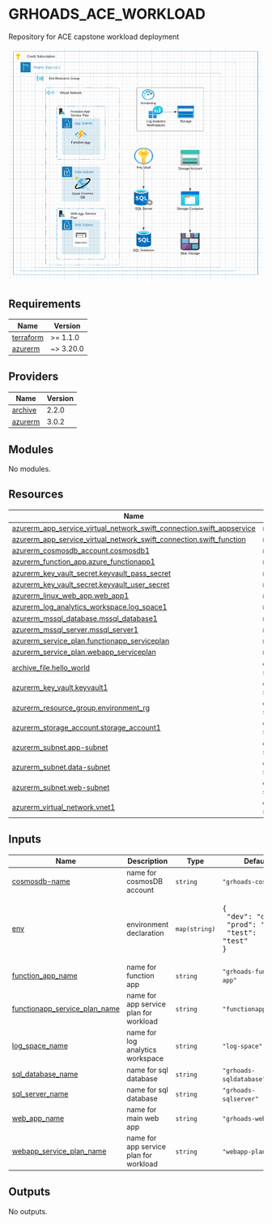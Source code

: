 # GRHOADS_ACE_WORKLOAD
Repository for ACE capstone workload deployment

![azure-diagram](images/Azure-Diagram-grhoads.png)

## Requirements

| Name | Version |
|------|---------|
| <a name="requirement_terraform"></a> [terraform](#requirement\_terraform) | >= 1.1.0 |
| <a name="requirement_azurerm"></a> [azurerm](#requirement\_azurerm) | ~> 3.20.0 |

## Providers

| Name | Version |
|------|---------|
| <a name="provider_archive"></a> [archive](#provider\_archive) | 2.2.0 |
| <a name="provider_azurerm"></a> [azurerm](#provider\_azurerm) | 3.0.2 |

## Modules

No modules.

## Resources

| Name | Type |
|------|------|
| [azurerm_app_service_virtual_network_swift_connection.swift_appservice](https://registry.terraform.io/providers/hashicorp/azurerm/latest/docs/resources/app_service_virtual_network_swift_connection) | resource |
| [azurerm_app_service_virtual_network_swift_connection.swift_function](https://registry.terraform.io/providers/hashicorp/azurerm/latest/docs/resources/app_service_virtual_network_swift_connection) | resource |
| [azurerm_cosmosdb_account.cosmosdb1](https://registry.terraform.io/providers/hashicorp/azurerm/latest/docs/resources/cosmosdb_account) | resource |
| [azurerm_function_app.azure_functionapp1](https://registry.terraform.io/providers/hashicorp/azurerm/latest/docs/resources/function_app) | resource |
| [azurerm_key_vault_secret.keyvault_pass_secret](https://registry.terraform.io/providers/hashicorp/azurerm/latest/docs/resources/key_vault_secret) | resource |
| [azurerm_key_vault_secret.keyvault_user_secret](https://registry.terraform.io/providers/hashicorp/azurerm/latest/docs/resources/key_vault_secret) | resource |
| [azurerm_linux_web_app.web_app1](https://registry.terraform.io/providers/hashicorp/azurerm/latest/docs/resources/linux_web_app) | resource |
| [azurerm_log_analytics_workspace.log_space1](https://registry.terraform.io/providers/hashicorp/azurerm/latest/docs/resources/log_analytics_workspace) | resource |
| [azurerm_mssql_database.mssql_database1](https://registry.terraform.io/providers/hashicorp/azurerm/latest/docs/resources/mssql_database) | resource |
| [azurerm_mssql_server.mssql_server1](https://registry.terraform.io/providers/hashicorp/azurerm/latest/docs/resources/mssql_server) | resource |
| [azurerm_service_plan.functionapp_serviceplan](https://registry.terraform.io/providers/hashicorp/azurerm/latest/docs/resources/service_plan) | resource |
| [azurerm_service_plan.webapp_serviceplan](https://registry.terraform.io/providers/hashicorp/azurerm/latest/docs/resources/service_plan) | resource |
| [archive_file.hello_world](https://registry.terraform.io/providers/hashicorp/archive/latest/docs/data-sources/file) | data source |
| [azurerm_key_vault.keyvault1](https://registry.terraform.io/providers/hashicorp/azurerm/latest/docs/data-sources/key_vault) | data source |
| [azurerm_resource_group.environment_rg](https://registry.terraform.io/providers/hashicorp/azurerm/latest/docs/data-sources/resource_group) | data source |
| [azurerm_storage_account.storage_account1](https://registry.terraform.io/providers/hashicorp/azurerm/latest/docs/data-sources/storage_account) | data source |
| [azurerm_subnet.app-subnet](https://registry.terraform.io/providers/hashicorp/azurerm/latest/docs/data-sources/subnet) | data source |
| [azurerm_subnet.data-subnet](https://registry.terraform.io/providers/hashicorp/azurerm/latest/docs/data-sources/subnet) | data source |
| [azurerm_subnet.web-subnet](https://registry.terraform.io/providers/hashicorp/azurerm/latest/docs/data-sources/subnet) | data source |
| [azurerm_virtual_network.vnet1](https://registry.terraform.io/providers/hashicorp/azurerm/latest/docs/data-sources/virtual_network) | data source |

## Inputs

| Name | Description | Type | Default | Required |
|------|-------------|------|---------|:--------:|
| <a name="input_cosmosdb-name"></a> [cosmosdb-name](#input\_cosmosdb-name) | name for cosmosDB account | `string` | `"grhoads-cosmosdb"` | no |
| <a name="input_env"></a> [env](#input\_env) | environment declaration | `map(string)` | <pre>{<br>  "dev": "dev",<br>  "prod": "prod",<br>  "test": "test"<br>}</pre> | no |
| <a name="input_function_app_name"></a> [function\_app\_name](#input\_function\_app\_name) | name for function app | `string` | `"grhoads-function-app"` | no |
| <a name="input_functionapp_service_plan_name"></a> [functionapp\_service\_plan\_name](#input\_functionapp\_service\_plan\_name) | name for app service plan for workload | `string` | `"functionapp-plan"` | no |
| <a name="input_log_space_name"></a> [log\_space\_name](#input\_log\_space\_name) | name for log analytics workspace | `string` | `"log-space"` | no |
| <a name="input_sql_database_name"></a> [sql\_database\_name](#input\_sql\_database\_name) | name for sql database | `string` | `"grhoads-sqldatabase"` | no |
| <a name="input_sql_server_name"></a> [sql\_server\_name](#input\_sql\_server\_name) | name for sql database | `string` | `"grhoads-sqlserver"` | no |
| <a name="input_web_app_name"></a> [web\_app\_name](#input\_web\_app\_name) | name for main web app | `string` | `"grhoads-web-app"` | no |
| <a name="input_webapp_service_plan_name"></a> [webapp\_service\_plan\_name](#input\_webapp\_service\_plan\_name) | name for app service plan for workload | `string` | `"webapp-plan"` | no |

## Outputs

No outputs.